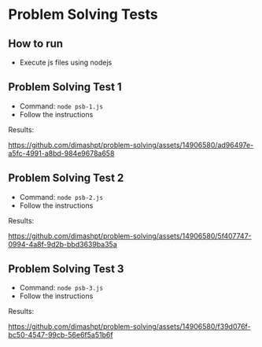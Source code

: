 # Problem Solving Tests

## How to run
- Execute js files using nodejs

## Problem Solving Test 1

- Command: `node psb-1.js`
- Follow the instructions

Results:

https://github.com/dimashpt/problem-solving/assets/14906580/ad96497e-a5fc-4991-a8bd-984e9678a658

## Problem Solving Test 2

- Command: `node psb-2.js`
- Follow the instructions

Results:

https://github.com/dimashpt/problem-solving/assets/14906580/5f407747-0994-4a8f-9d2b-bbd3639ba35a

## Problem Solving Test 3

- Command: `node psb-3.js`
- Follow the instructions

Results:

https://github.com/dimashpt/problem-solving/assets/14906580/f39d076f-bc50-4547-99cb-56e6f5a51b6f

